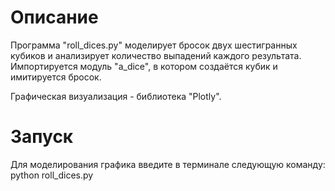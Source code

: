 # Описание
Программа "roll_dices.py" моделирует бросок двух шестигранных кубиков и анализирует 
количество выпадений каждого результата. 
Импортируется модуль "a_dice", в котором создаётся кубик и имитируется бросок.

Графическая визуализация - библиотека "Plotly".

 # Запуск
Для моделирования графика введите в терминале следующую команду:
python roll_dices.py




